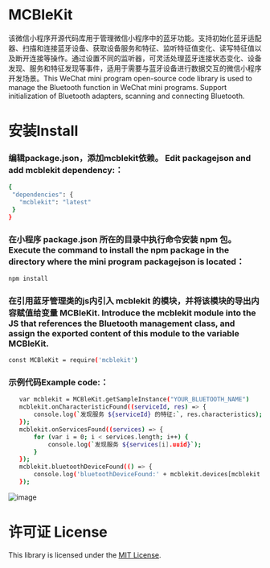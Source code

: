 # MCBleKit
该微信小程序开源代码库用于管理微信小程序中的蓝牙功能。支持初始化蓝牙适配器、扫描和连接蓝牙设备、获取设备服务和特征、监听特征值变化、读写特征值以及断开连接等操作。通过设置不同的监听器，可灵活处理蓝牙连接状态变化、设备发现、服务和特征发现等事件，适用于需要与蓝牙设备进行数据交互的微信小程序开发场景。This WeChat mini program open-source code library is used to manage the Bluetooth function in WeChat mini programs. Support initialization of Bluetooth adapters, scanning and connecting Bluetooth.

# 安装Install
### 编辑package.json，添加mcblekit依赖。 Edit packagejson and add mcblekit dependency:：
 ```bash
{
  "dependencies": {
    "mcblekit": "latest"
  }
}
   ```
### 在小程序 package.json 所在的目录中执行命令安装 npm 包。 Execute the command to install the npm package in the directory where the mini program packagejson is located：
 ```bash
npm install
   ```
### 在引用蓝牙管理类的js内引入 mcblekit 的模块，并将该模块的导出内容赋值给变量 MCBleKit. Introduce the mcblekit module into the JS that references the Bluetooth management class, and assign the exported content of this module to the variable MCBleKit.

 ```bash
const MCBleKit = require('mcblekit')
   ```
### 示例代码Example code:：
 ```bash
    var mcblekit = MCBleKit.getSampleInstance("YOUR_BLUETOOTH_NAME")
    mcblekit.onCharacteristicFound((serviceId, res) => {
        console.log(`发现服务 ${serviceId} 的特征:`, res.characteristics);
    });
    mcblekit.onServicesFound((services) => {
        for (var i = 0; i < services.length; i++) {
            console.log(`发现服务 ${services[i].uuid}`);
        }
    });
    mcblekit.bluetoothDeviceFound(() => {
        console.log('bluetoothDeviceFound:' + mcblekit.devices[mcblekit.devices.length - 1].name);
    });
   ```
![image](https://github.com/user-attachments/assets/a023a2c2-0708-4a42-a2b3-f013f8b53f5c)


# 许可证 License
This library is licensed under the [MIT License](https://github.com/Json031/MCBleKit/blob/main/LICENSE).
